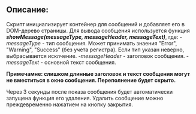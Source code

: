 Описание:
-
Скрипт инициализирует контейнер для сообщений и добавляет его в DOM-дерево страницы.
Для вывода сообщения используется функция ***showMessage(messageType, messageHeader, messageText)***, где:
  -*messageType* - тип сообщения. Может принимать знаения "Error", "Warning", "Success" (без учета регистра). Если тип указан неверно, выбрасывается исклчение.
  -*messageHeader* - заголовок сообщения.
  -*messageText* - основной текст сообщения.
  
**Примечамне: слишком длинные заголовок и текст сообщения могут не вместиться в окно сообщения. Переполнение будет скрыто.** 


Через 3 секунды после показа сообщения будет автоматически запущена функция его удаления. Удалить сообщение можно преждевременно нажатием на кнопку закрытия.
